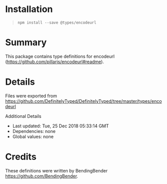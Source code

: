# Installation
> `npm install --save @types/encodeurl`

# Summary
This package contains type definitions for encodeurl (https://github.com/pillarjs/encodeurl#readme).

# Details
Files were exported from https://github.com/DefinitelyTyped/DefinitelyTyped/tree/master/types/encodeurl

Additional Details
 * Last updated: Tue, 25 Dec 2018 05:33:14 GMT
 * Dependencies: none
 * Global values: none

# Credits
These definitions were written by BendingBender <https://github.com/BendingBender>.
